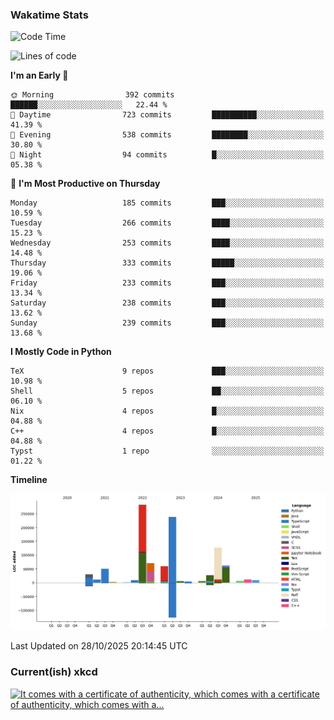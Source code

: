 ### Wakatime Stats
<!--START_SECTION:waka-->
![Code Time](http://img.shields.io/badge/Code%20Time-3%2C391%20hrs%208%20mins-blue)

![Lines of code](https://img.shields.io/badge/From%20Hello%20World%20I%27ve%20Written-1.0%20million%20lines%20of%20code-blue)

**I'm an Early 🐤** 

```text
🌞 Morning                392 commits         ██████░░░░░░░░░░░░░░░░░░░   22.44 % 
🌆 Daytime                723 commits         ██████████░░░░░░░░░░░░░░░   41.39 % 
🌃 Evening                538 commits         ████████░░░░░░░░░░░░░░░░░   30.80 % 
🌙 Night                  94 commits          █░░░░░░░░░░░░░░░░░░░░░░░░   05.38 % 
```
📅 **I'm Most Productive on Thursday** 

```text
Monday                   185 commits         ███░░░░░░░░░░░░░░░░░░░░░░   10.59 % 
Tuesday                  266 commits         ████░░░░░░░░░░░░░░░░░░░░░   15.23 % 
Wednesday                253 commits         ████░░░░░░░░░░░░░░░░░░░░░   14.48 % 
Thursday                 333 commits         █████░░░░░░░░░░░░░░░░░░░░   19.06 % 
Friday                   233 commits         ███░░░░░░░░░░░░░░░░░░░░░░   13.34 % 
Saturday                 238 commits         ███░░░░░░░░░░░░░░░░░░░░░░   13.62 % 
Sunday                   239 commits         ███░░░░░░░░░░░░░░░░░░░░░░   13.68 % 
```


**I Mostly Code in Python** 

```text
TeX                      9 repos             ███░░░░░░░░░░░░░░░░░░░░░░   10.98 % 
Shell                    5 repos             ██░░░░░░░░░░░░░░░░░░░░░░░   06.10 % 
Nix                      4 repos             █░░░░░░░░░░░░░░░░░░░░░░░░   04.88 % 
C++                      4 repos             █░░░░░░░░░░░░░░░░░░░░░░░░   04.88 % 
Typst                    1 repo              ░░░░░░░░░░░░░░░░░░░░░░░░░   01.22 % 
```



**Timeline**

![Lines of Code chart](https://raw.githubusercontent.com/joshuajeschek/joshuajeschek/main/assets/bar_graph.png)


 Last Updated on 28/10/2025 20:14:45 UTC
<!--END_SECTION:waka-->

### Current(ish) xkcd
<a id="xkcd-a" title="It comes with a certificate of authenticity, which comes with a certificate of authenticity, which comes with a..." href="https://www.xkcd.com" target="_blank">
        <img align="center" id="xkcd-img" src="https://imgs.xkcd.com/comics/document_forgery.png" alt="It comes with a certificate of authenticity, which comes with a certificate of authenticity, which comes with a..." height=300 />
</a>
